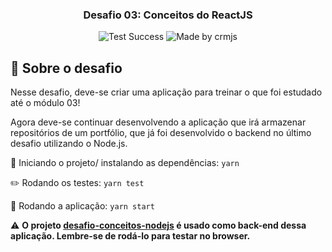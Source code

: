 <h3 align="center">
  Desafio 03: Conceitos do ReactJS
</h3>
<p align="center">
  <img alt="Test Success" src="https://img.shields.io/badge/jest-PASS-%230fd38a">
  <img alt="Made by crmjs" src="https://img.shields.io/badge/made%20by-crmjs-%230fd38a">
</p>

## :rocket: Sobre o desafio
Nesse desafio, deve-se criar uma aplicação para treinar o que foi estudado até o módulo 03!

Agora deve-se continuar desenvolvendo a aplicação que irá armazenar repositórios de um portfólio, que já foi desenvolvido o backend no último desafio utilizando o Node.js.

:open_file_folder: Iniciando o projeto/ instalando as dependências: `yarn`

:pencil2: Rodando os testes: `yarn test`

:metal: Rodando a aplicação: `yarn start`

:warning: **O projeto [desafio-conceitos-nodejs](https://github.com/crmjs/desafio-conceitos-nodejs) é usado como back-end dessa aplicação. Lembre-se de rodá-lo para testar no browser.**
